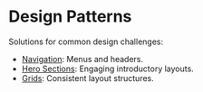 
# Design Patterns

Solutions for common design challenges:

- [Navigation](navigation.md): Menus and headers.
- [Hero Sections](hero-sections.md): Engaging introductory layouts.
- [Grids](grids.md): Consistent layout structures.

